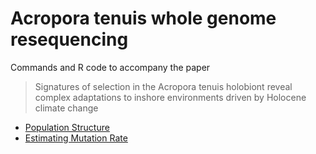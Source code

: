 # Acropora tenuis whole genome resequencing

Commands and R code to accompany the paper

> Signatures of selection in the Acropora tenuis holobiont reveal complex adaptations to inshore environments driven by Holocene climate change


- [Population Structure](01_population_structure.md)
- [Estimating Mutation Rate](02_mutation_rates.md)
